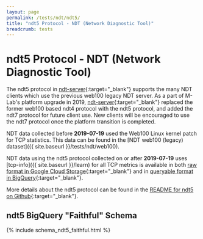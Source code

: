 ```yaml
---
layout: page
permalink: /tests/ndt/ndt5/
title: "ndt5 Protocol - NDT (Network Diagnostic Tool)"
breadcrumb: tests
---
```


# ndt5 Protocol - NDT (Network Diagnostic Tool)

The ndt5 protocol in [ndt-server](https://github.com/m-lab/ndt-server/tree/master/ndt5/){:target="_blank"} supports the many NDT clients which use the previous web100 legacy NDT server. As a part of M-Lab's platform upgrade in 2019, [ndt-server](https://github.com/m-lab/ndt-server/){:target="_blank"} replaced the former web100 based ndt4 protocol with the ndt5 protocol, and added the ndt7 protocol for future client use. New clients will be encouraged to use the ndt7 protocol once the platform transition is completed.

NDT data collected before **2019-07-19** used the Web100 Linux kernel patch for TCP statistics. This data can be found in the [NDT web100 (legacy) dataset]({{ site.baseurl }}/tests/ndt/web100).

NDT data using the ndt5 protocol collected on or after **2019-07-19** uses [tcp-info]({{ site.baseurl }}/learn) for all TCP metrics is available in both [raw format in Google Cloud Storage](https://console.cloud.google.com/storage/browser/archive-measurement-lab/ndt){:target="_blank"} and in [queryable format in BigQuery](https://console.cloud.google.com/bigquery?project=measurement-lab&p=measurement-lab&d=ndt&t=ndt5&page=table){:target="_blank"}.

More details about the ndt5 protocol can be found in the [README for ndt5 on Github](https://github.com/m-lab/ndt-server/tree/master/ndt5#ndt5-metrics){:target="_blank"}.

## ndt5 BigQuery "Faithful" Schema

{% include schema_ndt5_faithful.html %}
